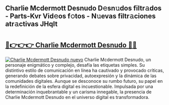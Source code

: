 ## Charlie Mcdermott Desnudo D𝚎sn𝚞dos filtr𝚊dos - Parts-Kvr Vid𝚎os f𝚘tos - N𝚞evas filtr𝚊ciones atr𝚊ctivas JHqIt

# <h2><a href="http://mbbahs.tromn.icu/?c=Charlie+Mcdermott+Desnudo">🔗👉👉👉 Charlie Mcdermott Desnudo 🔗🔗</a></h2>

[![Charlie Mcdermott Desnudo nuevo](https://i.imgur.com/pEAQMta.gif)](http://mbbahs.tromn.icu/?c=Charlie+Mcdermott+Desnudo)
Charlie Mcdermott Desnudo, un personaje enigmático y complejo, desafía las etiquetas simples. Su distintivo estilo de comunicación en línea ha cautivado y provocado críticas, generando debates sobre privacidad, autoexpresión y la dinámica de las comunidades digitales. Aunque se desconoce su rumbo futuro, su papel en la redefinición de la esfera digital es incuestionable. Impulsada por una determinación inquebrantable y un carisma innegable, la presencia de Charlie Mcdermott Desnudo en el universo digital es transformadora.
